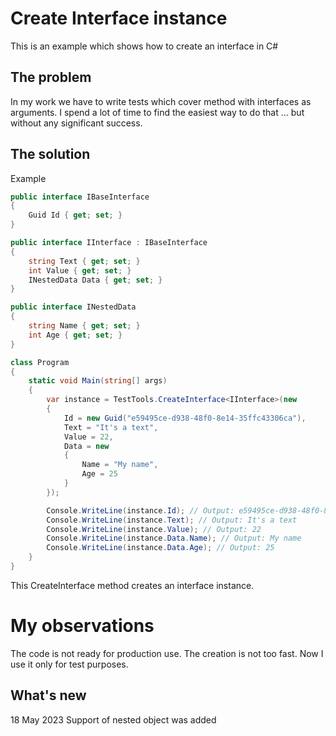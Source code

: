 # Create Interface instance
This is an example which shows how to create an interface in C#
## The problem
In my work we have to write tests which cover method with interfaces as arguments. I spend a lot of time to find the easiest way to do that ... but without any significant success.
## The solution
Example
```csharp
public interface IBaseInterface
{
    Guid Id { get; set; }
}

public interface IInterface : IBaseInterface
{
    string Text { get; set; }
    int Value { get; set; }
    INestedData Data { get; set; }
}

public interface INestedData
{
    string Name { get; set; }
    int Age { get; set; }
}

class Program
{
    static void Main(string[] args)
    {
        var instance = TestTools.CreateInterface<IInterface>(new
        {
            Id = new Guid("e59495ce-d938-48f0-8e14-35ffc43306ca"),
            Text = "It's a text",
            Value = 22,
            Data = new 
            { 
                Name = "My name",
                Age = 25
            }
        });

        Console.WriteLine(instance.Id); // Output: e59495ce-d938-48f0-8e14-35ffc43306ca
        Console.WriteLine(instance.Text); // Output: It's a text
        Console.WriteLine(instance.Value); // Output: 22
        Console.WriteLine(instance.Data.Name); // Output: My name
        Console.WriteLine(instance.Data.Age); // Output: 25
    }
}
```
This CreateInterface method creates an interface instance.

# My observations
The code is not ready for production use. The creation is not too fast. Now I use it only for test purposes.

## What's new
18 May 2023 Support of nested object was added
